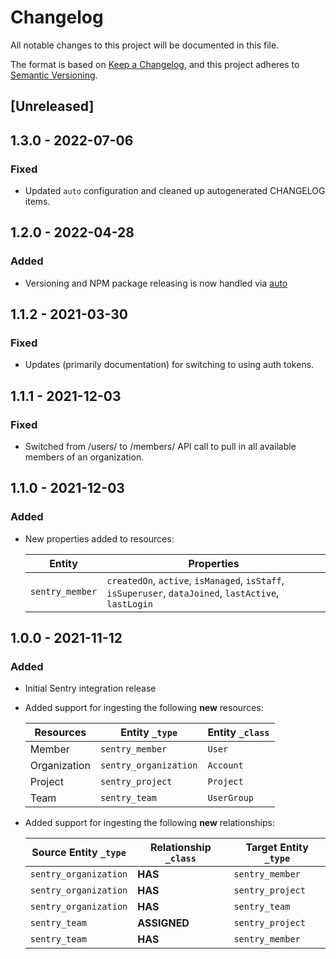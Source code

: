 # Changelog

All notable changes to this project will be documented in this file.

The format is based on [Keep a Changelog](https://keepachangelog.com/en/1.0.0/),
and this project adheres to
[Semantic Versioning](https://semver.org/spec/v2.0.0.html).

## [Unreleased]

## 1.3.0 - 2022-07-06

### Fixed

- Updated `auto` configuration and cleaned up autogenerated CHANGELOG items.

## 1.2.0 - 2022-04-28

### Added

- Versioning and NPM package releasing is now handled via
  [auto](https://intuit.github.io/auto/)

## 1.1.2 - 2021-03-30

### Fixed

- Updates (primarily documentation) for switching to using auth tokens.

## 1.1.1 - 2021-12-03

### Fixed

- Switched from /users/ to /members/ API call to pull in all available members
  of an organization.

## 1.1.0 - 2021-12-03

### Added

- New properties added to resources:

  | Entity          | Properties                                                                                            |
  | --------------- | ----------------------------------------------------------------------------------------------------- |
  | `sentry_member` | `createdOn`, `active`, `isManaged`, `isStaff`, `isSuperuser`, `dataJoined`, `lastActive`, `lastLogin` |

## 1.0.0 - 2021-11-12

### Added

- Initial Sentry integration release

- Added support for ingesting the following **new** resources:

  | Resources    | Entity `_type`        | Entity `_class` |
  | ------------ | --------------------- | --------------- |
  | Member       | `sentry_member`       | `User`          |
  | Organization | `sentry_organization` | `Account`       |
  | Project      | `sentry_project`      | `Project`       |
  | Team         | `sentry_team`         | `UserGroup`     |

- Added support for ingesting the following **new** relationships:

  | Source Entity `_type` | Relationship `_class` | Target Entity `_type` |
  | --------------------- | --------------------- | --------------------- |
  | `sentry_organization` | **HAS**               | `sentry_member`       |
  | `sentry_organization` | **HAS**               | `sentry_project`      |
  | `sentry_organization` | **HAS**               | `sentry_team`         |
  | `sentry_team`         | **ASSIGNED**          | `sentry_project`      |
  | `sentry_team`         | **HAS**               | `sentry_member`       |
